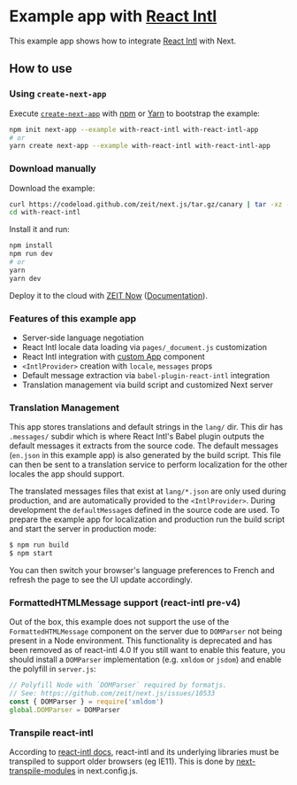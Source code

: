# Example app with [React Intl][]

This example app shows how to integrate [React Intl][] with Next.

## How to use

### Using `create-next-app`

Execute [`create-next-app`](https://github.com/zeit/next.js/tree/canary/packages/create-next-app) with [npm](https://docs.npmjs.com/cli/init) or [Yarn](https://yarnpkg.com/lang/en/docs/cli/create/) to bootstrap the example:

```bash
npm init next-app --example with-react-intl with-react-intl-app
# or
yarn create next-app --example with-react-intl with-react-intl-app
```

### Download manually

Download the example:

```bash
curl https://codeload.github.com/zeit/next.js/tar.gz/canary | tar -xz --strip=2 next.js-canary/examples/with-react-intl
cd with-react-intl
```

Install it and run:

```bash
npm install
npm run dev
# or
yarn
yarn dev
```

Deploy it to the cloud with [ZEIT Now](https://zeit.co/import?filter=next.js&utm_source=github&utm_medium=readme&utm_campaign=next-example) ([Documentation](https://nextjs.org/docs/deployment)).

### Features of this example app

- Server-side language negotiation
- React Intl locale data loading via `pages/_document.js` customization
- React Intl integration with [custom App](https://github.com/zeit/next.js#custom-app) component
- `<IntlProvider>` creation with `locale`, `messages` props
- Default message extraction via `babel-plugin-react-intl` integration
- Translation management via build script and customized Next server

### Translation Management

This app stores translations and default strings in the `lang/` dir. This dir has `.messages/` subdir which is where React Intl's Babel plugin outputs the default messages it extracts from the source code. The default messages (`en.json` in this example app) is also generated by the build script. This file can then be sent to a translation service to perform localization for the other locales the app should support.

The translated messages files that exist at `lang/*.json` are only used during production, and are automatically provided to the `<IntlProvider>`. During development the `defaultMessage`s defined in the source code are used. To prepare the example app for localization and production run the build script and start the server in production mode:

```bash
$ npm run build
$ npm start
```

You can then switch your browser's language preferences to French and refresh the page to see the UI update accordingly.

### FormattedHTMLMessage support (react-intl pre-v4)

Out of the box, this example does not support the use of the `FormattedHTMLMessage` component on the server due to `DOMParser` not being present in a Node environment.
This functionality is deprecated and has been removed as of react-intl 4.0
If you still want to enable this feature, you should install a `DOMParser` implementation (e.g. `xmldom` or `jsdom`) and enable the polyfill in `server.js`:

```js
// Polyfill Node with `DOMParser` required by formatjs.
// See: https://github.com/zeit/next.js/issues/10533
const { DOMParser } = require('xmldom')
global.DOMParser = DOMParser
```

[react intl]: https://github.com/yahoo/react-intl

### Transpile react-intl

According to [react-intl docs](https://github.com/formatjs/react-intl/blob/53f2c826c7b1e50ad37215ce46b5e1c6f5d142cc/docs/Getting-Started.md#esm-build), react-intl and its underlying libraries must be transpiled to support older browsers (eg IE11). This is done by [next-transpile-modules](https://www.npmjs.com/package/next-transpile-modules) in next.config.js.
